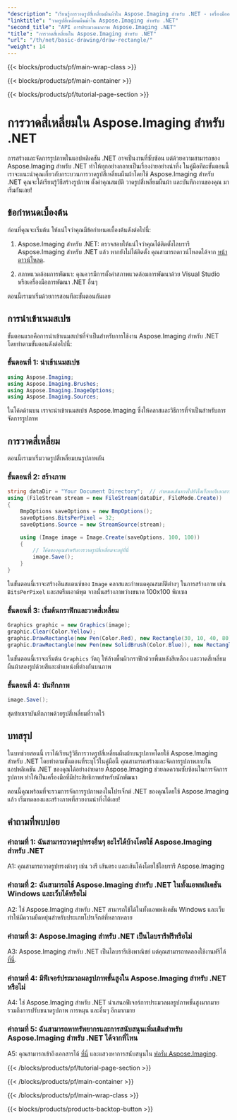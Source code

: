 ```yaml
---
"description": "เรียนรู้การวาดรูปสี่เหลี่ยมผืนผ้าใน Aspose.Imaging สำหรับ .NET - เครื่องมืออเนกประสงค์สำหรับการจัดการรูปภาพในแอปพลิเคชัน .NET ของคุณ"
"linktitle": "วาดรูปสี่เหลี่ยมผืนผ้าใน Aspose.Imaging สำหรับ .NET"
"second_title": "API การประมวลผลภาพ Aspose.Imaging .NET"
"title": "การวาดสี่เหลี่ยมใน Aspose.Imaging สำหรับ .NET"
"url": "/th/net/basic-drawing/draw-rectangle/"
"weight": 14
---
```


{{< blocks/products/pf/main-wrap-class >}}

{{< blocks/products/pf/main-container >}}

{{< blocks/products/pf/tutorial-page-section >}}

# การวาดสี่เหลี่ยมใน Aspose.Imaging สำหรับ .NET

การสร้างและจัดการรูปภาพในแอปพลิเคชัน .NET อาจเป็นงานที่ซับซ้อน แต่ด้วยความสามารถของ Aspose.Imaging สำหรับ .NET ทำให้ทุกอย่างกลายเป็นเรื่องง่ายอย่างน่าทึ่ง ในคู่มือทีละขั้นตอนนี้ เราจะแนะนำคุณเกี่ยวกับกระบวนการวาดรูปสี่เหลี่ยมผืนผ้าโดยใช้ Aspose.Imaging สำหรับ .NET คุณจะได้เรียนรู้วิธีสร้างรูปภาพ ตั้งค่าคุณสมบัติ วาดรูปสี่เหลี่ยมผืนผ้า และบันทึกงานของคุณ มาเริ่มกันเลย!

## ข้อกำหนดเบื้องต้น

ก่อนที่คุณจะเริ่มต้น ให้แน่ใจว่าคุณมีข้อกำหนดเบื้องต้นดังต่อไปนี้:

1. Aspose.Imaging สำหรับ .NET: ตรวจสอบให้แน่ใจว่าคุณได้ติดตั้งไลบรารี Aspose.Imaging สำหรับ .NET แล้ว หากยังไม่ได้ติดตั้ง คุณสามารถดาวน์โหลดได้จาก [หน้าดาวน์โหลด](https://releases-aspose.com/imaging/net/).

2. สภาพแวดล้อมการพัฒนา: คุณควรมีการตั้งค่าสภาพแวดล้อมการพัฒนาด้วย Visual Studio หรือเครื่องมือการพัฒนา .NET อื่นๆ

ตอนนี้เรามาเริ่มด้วยการสอนทีละขั้นตอนกันเลย

## การนำเข้าเนมสเปซ

ขั้นตอนแรกคือการนำเข้าเนมสเปซที่จำเป็นสำหรับการใช้งาน Aspose.Imaging สำหรับ .NET โดยทำตามขั้นตอนดังต่อไปนี้:

### ขั้นตอนที่ 1: นำเข้าเนมสเปซ

```csharp
using Aspose.Imaging;
using Aspose.Imaging.Brushes;
using Aspose.Imaging.ImageOptions;
using Aspose.Imaging.Sources;
```

ในโค้ดด้านบน เราจะนำเข้าเนมสเปซ Aspose.Imaging ซึ่งให้คลาสและวิธีการที่จำเป็นสำหรับการจัดการรูปภาพ

## การวาดสี่เหลี่ยม

ตอนนี้เรามาเริ่มวาดรูปสี่เหลี่ยมบนรูปภาพกัน

### ขั้นตอนที่ 2: สร้างภาพ

```csharp
string dataDir = "Your Document Directory";  // กำหนดเส้นทางไปยังไดเร็กทอรีเอกสารของคุณ
using (FileStream stream = new FileStream(dataDir, FileMode.Create))
{
    BmpOptions saveOptions = new BmpOptions();
    saveOptions.BitsPerPixel = 32;
    saveOptions.Source = new StreamSource(stream);

    using (Image image = Image.Create(saveOptions, 100, 100))
    {
        // โค้ดของคุณสำหรับการวาดรูปสี่เหลี่ยมจะอยู่ที่นี่
        image.Save();
    }
}
```

ในขั้นตอนนี้เราจะสร้างอินสแตนซ์ของ `Image` คลาสและกำหนดคุณสมบัติต่างๆ ในการสร้างภาพ เช่น `BitsPerPixel` และสตรีมเอาต์พุต จากนั้นสร้างภาพว่างขนาด 100x100 พิกเซล

### ขั้นตอนที่ 3: เริ่มต้นกราฟิกและวาดสี่เหลี่ยม

```csharp
Graphics graphic = new Graphics(image);
graphic.Clear(Color.Yellow);
graphic.DrawRectangle(new Pen(Color.Red), new Rectangle(30, 10, 40, 80));
graphic.DrawRectangle(new Pen(new SolidBrush(Color.Blue)), new Rectangle(10, 30, 80, 40));
```

ในขั้นตอนนี้เราจะเริ่มต้น `Graphics` วัตถุ ให้ล้างพื้นผิวกราฟิกด้วยพื้นหลังสีเหลือง และวาดสี่เหลี่ยมผืนผ้าสองรูปด้วยสีและตำแหน่งที่ต่างกันบนภาพ

### ขั้นตอนที่ 4: บันทึกภาพ

```csharp
image.Save();
```

สุดท้ายเราบันทึกภาพด้วยรูปสี่เหลี่ยมที่วาดไว้

## บทสรุป

ในบทช่วยสอนนี้ เราได้เรียนรู้วิธีการวาดรูปสี่เหลี่ยมผืนผ้าบนรูปภาพโดยใช้ Aspose.Imaging สำหรับ .NET โดยทำตามขั้นตอนที่ระบุไว้ในคู่มือนี้ คุณสามารถสร้างและจัดการรูปภาพภายในแอปพลิเคชัน .NET ของคุณได้อย่างง่ายดาย Aspose.Imaging ช่วยลดความซับซ้อนในการจัดการรูปภาพ ทำให้เป็นเครื่องมือที่มีประสิทธิภาพสำหรับนักพัฒนา

ตอนนี้คุณพร้อมที่จะรวมการจัดการรูปภาพลงในโปรเจ็กต์ .NET ของคุณโดยใช้ Aspose.Imaging แล้ว เริ่มทดลองและสร้างภาพที่สวยงามน่าทึ่งได้เลย!

## คำถามที่พบบ่อย

### คำถามที่ 1: ฉันสามารถวาดรูปทรงอื่นๆ อะไรได้บ้างโดยใช้ Aspose.Imaging สำหรับ .NET

A1: คุณสามารถวาดรูปทรงต่างๆ เช่น วงรี เส้นตรง และเส้นโค้งโดยใช้ไลบรารี Aspose.Imaging

### คำถามที่ 2: ฉันสามารถใช้ Aspose.Imaging สำหรับ .NET ในทั้งแอพพลิเคชัน Windows และเว็บได้หรือไม่

A2: ใช่ Aspose.Imaging สำหรับ .NET สามารถใช้ได้ในทั้งแอพพลิเคชัน Windows และเว็บ ทำให้มีความยืดหยุ่นสำหรับประเภทโปรเจ็กต์ที่หลากหลาย

### คำถามที่ 3: Aspose.Imaging สำหรับ .NET เป็นไลบรารีฟรีหรือไม่

A3: Aspose.Imaging สำหรับ .NET เป็นไลบรารีเชิงพาณิชย์ แต่คุณสามารถทดลองใช้งานฟรีได้ [ที่นี่](https://releases-aspose.com/).

### คำถามที่ 4: มีฟีเจอร์ประมวลผลรูปภาพขั้นสูงใน Aspose.Imaging สำหรับ .NET หรือไม่

A4: ใช่ Aspose.Imaging สำหรับ .NET นำเสนอฟีเจอร์การประมวลผลรูปภาพขั้นสูงมากมาย รวมถึงการปรับขนาดรูปภาพ การหมุน และอื่นๆ อีกมากมาย

### คำถามที่ 5: ฉันสามารถหาทรัพยากรและการสนับสนุนเพิ่มเติมสำหรับ Aspose.Imaging สำหรับ .NET ได้จากที่ไหน

A5: คุณสามารถเข้าถึงเอกสารได้ [ที่นี่](https://reference.aspose.com/imaging/net/) และแสวงหาการสนับสนุนใน [ฟอรั่ม Aspose.Imaging](https://forum-aspose.com/).

{{< /blocks/products/pf/tutorial-page-section >}}

{{< /blocks/products/pf/main-container >}}

{{< /blocks/products/pf/main-wrap-class >}}

{{< blocks/products/products-backtop-button >}}